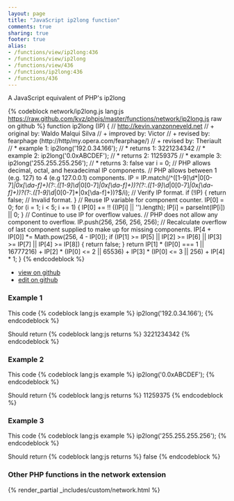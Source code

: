 ```yaml
---
layout: page
title: "JavaScript ip2long function"
comments: true
sharing: true
footer: true
alias:
- /functions/view/ip2long:436
- /functions/view/ip2long
- /functions/view/436
- /functions/ip2long:436
- /functions/436
---
```

<!-- Generated by Rakefile:build -->
A JavaScript equivalent of PHP's ip2long

{% codeblock network/ip2long.js lang:js https://raw.github.com/kvz/phpjs/master/functions/network/ip2long.js raw on github %}
function ip2long (IP) {
  // http://kevin.vanzonneveld.net
  // +   original by: Waldo Malqui Silva
  // +   improved by: Victor
  // +    revised by: fearphage (http://http/my.opera.com/fearphage/)
  // +    revised by: Theriault
  // *     example 1: ip2long('192.0.34.166');
  // *     returns 1: 3221234342
  // *     example 2: ip2long('0.0xABCDEF');
  // *     returns 2: 11259375
  // *     example 3: ip2long('255.255.255.256');
  // *     returns 3: false
  var i = 0;
  // PHP allows decimal, octal, and hexadecimal IP components.
  // PHP allows between 1 (e.g. 127) to 4 (e.g 127.0.0.1) components.
  IP = IP.match(/^([1-9]\d*|0[0-7]*|0x[\da-f]+)(?:\.([1-9]\d*|0[0-7]*|0x[\da-f]+))?(?:\.([1-9]\d*|0[0-7]*|0x[\da-f]+))?(?:\.([1-9]\d*|0[0-7]*|0x[\da-f]+))?$/i); // Verify IP format.
  if (!IP) {
    return false; // Invalid format.
  }
  // Reuse IP variable for component counter.
  IP[0] = 0;
  for (i = 1; i < 5; i += 1) {
    IP[0] += !! ((IP[i] || '').length);
    IP[i] = parseInt(IP[i]) || 0;
  }
  // Continue to use IP for overflow values.
  // PHP does not allow any component to overflow.
  IP.push(256, 256, 256, 256);
  // Recalculate overflow of last component supplied to make up for missing components.
  IP[4 + IP[0]] *= Math.pow(256, 4 - IP[0]);
  if (IP[1] >= IP[5] || IP[2] >= IP[6] || IP[3] >= IP[7] || IP[4] >= IP[8]) {
    return false;
  }
  return IP[1] * (IP[0] === 1 || 16777216) + IP[2] * (IP[0] <= 2 || 65536) + IP[3] * (IP[0] <= 3 || 256) + IP[4] * 1;
}
{% endcodeblock %}

 - [view on github](https://github.com/kvz/phpjs/blob/master/functions/network/ip2long.js)
 - [edit on github](https://github.com/kvz/phpjs/edit/master/functions/network/ip2long.js)

### Example 1
This code
{% codeblock lang:js example %}
ip2long('192.0.34.166');
{% endcodeblock %}

Should return
{% codeblock lang:js returns %}
3221234342
{% endcodeblock %}

### Example 2
This code
{% codeblock lang:js example %}
ip2long('0.0xABCDEF');
{% endcodeblock %}

Should return
{% codeblock lang:js returns %}
11259375
{% endcodeblock %}

### Example 3
This code
{% codeblock lang:js example %}
ip2long('255.255.255.256');
{% endcodeblock %}

Should return
{% codeblock lang:js returns %}
false
{% endcodeblock %}


### Other PHP functions in the network extension
{% render_partial _includes/custom/network.html %}
